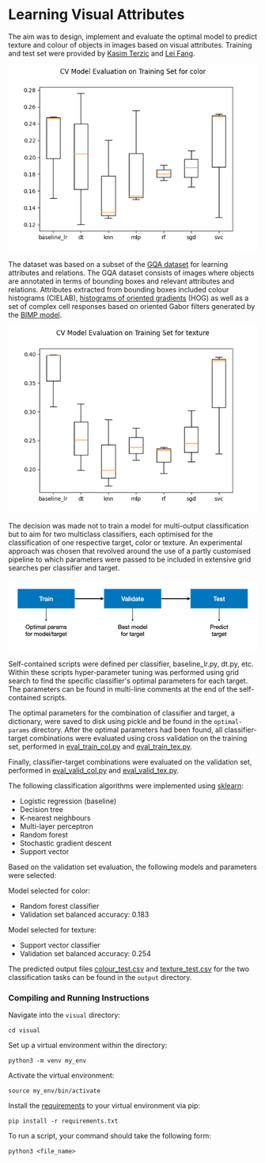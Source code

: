 # Learning Visual Attributes

The aim was to design, implement and evaluate the optimal model to predict texture and colour of objects in images based on visual attributes. Training and test set were provided by [Kasim Terzic](https://kt54.host.cs.st-andrews.ac.uk/) and [Lei Fang](https://sites.google.com/view/leifangresearch/).

![color](res/color.png)

The dataset was based on a subset of the [GQA dataset](https://openaccess.thecvf.com/content_CVPR_2019/papers/Hudson_GQA_A_New_Dataset_for_Real-World_Visual_Reasoning_and_Compositional_CVPR_2019_paper.pdf) for learning attributes and relations. The GQA dataset consists of images where objects are annotated in terms of bounding boxes and relevant attributes and relations. Attributes extracted from bounding boxes included colour histograms (CIELAB), [histograms of oriented gradients](https://ieeexplore.ieee.org/abstract/document/1467360) (HOG) as well as a set of complex cell responses based on oriented Gabor filters generated by the [BIMP model](https://www.sciencedirect.com/science/article/abs/pii/S0925231214012624).

![texture](res/texture.png)

The decision was made not to train a model for multi-output classification but to aim for two multiclass classifiers, each optimised for the classification of one respective target, color or texture. An experimental approach was chosen that revolved around the use of a partly customised pipeline to which parameters were passed to be included in extensive grid searches per classifier and target.

![workflow](res/workflow.png)

Self-contained scripts were defined per classifier, baseline_lr.py, dt.py, etc. Within these scripts hyper-parameter tuning was performed using grid search to find the specific classifier's optimal parameters for each target. The parameters can be found in multi-line comments at the end of the self-contained scripts.

The optimal parameters for the combination of classifier and target, a dictionary, were saved to disk using pickle and be found in the ```optimal-params``` directory. After the optimal parameters had been found, all classifier-target combinations were evaluated using cross validation on the training set, performed in [eval_train_col.py](eval_train_col.py) and [eval_train_tex.py](eval_train_tex.py).

Finally, classifier-target combinations were evaluated on the validation set, performed in [eval_valid_col.py](eval_valid_col.py) and [eval_valid_tex.py](eval_valid_tex.py).

The following classification algorithms were implemented using [sklearn](https://scikit-learn.org/):
- Logistic regression (baseline)
- Decision tree
- K-nearest neighbours
- Multi-layer perceptron
- Random forest
- Stochastic gradient descent
- Support vector

Based on the validation set evaluation, the following models and parameters were selected:

Model selected for color:
- Random forest classifier
- Validation set balanced accuracy: 0.183

Model selected for texture:
- Support vector classifier
- Validation set balanced accuracy: 0.254

The predicted output files [colour_test.csv](output/colour_test.csv) and [texture_test.csv](texture_test.csv) for the two classification tasks can be found in the ```output``` directory.

### Compiling and Running Instructions

Navigate into the ```visual``` directory:
```shell script
cd visual
```

Set up a virtual environment within the directory:
```shell script
python3 -m venv my_env
```

Activate the virtual environment:
```shell script
source my_env/bin/activate
```

Install the [requirements](requirements.txt) to your virtual environment via pip:
```shell script
pip install -r requirements.txt
```

To run a script, your command should take the following form:
```shell script
python3 <file_name>
```
